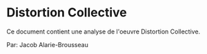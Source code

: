 # Distortion Collective

Ce document contient une analyse de l'oeuvre Distortion Collective.

Par: Jacob Alarie-Brousseau
